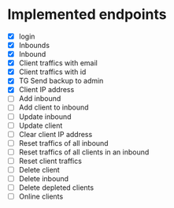 # Implemented endpoints
- [x] login 
- [x] Inbounds
- [x] Inbound
- [x] Client traffics with email
- [x] Client traffics with id
- [x] TG Send backup to admin
- [x] Client IP address
- [ ] Add inbound
- [ ] Add client to inbound
- [ ] Update inbound
- [ ] Update client
- [ ] Clear client IP address
- [ ] Reset traffics of all inbound
- [ ] Reset traffics of all clients in an inbound
- [ ] Reset client traffics
- [ ] Delete client
- [ ] Delete inbound
- [ ] Delete depleted clients
- [ ] Online clients